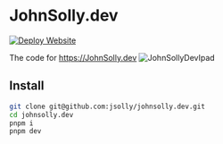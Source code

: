 # JohnSolly.dev
[![Deploy Website](https://github.com/jsolly/johnsolly.dev/actions/workflows/deploy.yml/badge.svg?branch=master)](https://github.com/jsolly/johnsolly.dev/actions/workflows/deploy.yml)

The code for https://JohnSolly.dev
![JohnSollyDevIpad](https://github.com/jsolly/johnsolly.dev/assets/9572232/6ab40d9a-2c2c-4e1d-bc34-719f768252e5)


## Install
```sh
git clone git@github.com:jsolly/johnsolly.dev.git
cd johnsolly.dev
pnpm i
pnpm dev
```
